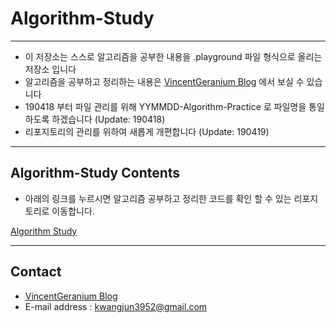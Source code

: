 # Algorithm-Study

---

- 이 저장소는 스스로 알고리즘을 공부한 내용을 .playground 파일 형식으로 올리는 저장소 입니다 
- 알고리즘을 공부하고 정리하는 내용은 [VincentGeranium Blog](https://vincentgeranium.github.io/) 에서 보실 수 있습니다
- 190418 부터 파일 관리를 위해 YYMMDD-Algorithm-Practice 로 파일명을 통일하도록 하겠습니다 (Update: 190418)
- 리포지토리의 관리를 위하여 새롭게 개편합니다 (Update: 190419)

---

## Algorithm-Study Contents
- 아래의 링크를 누르시면 알고리즘 공부하고 정리한 코드를 확인 할 수 있는 리포지토리로 이동합니다.

[Algorithm Study](./Algorithm-Practice)

---
## Contact

- [VincentGeranium Blog](https://vincentgeranium.github.io/)
- E-mail address : kwangjun3952@gmail.com
